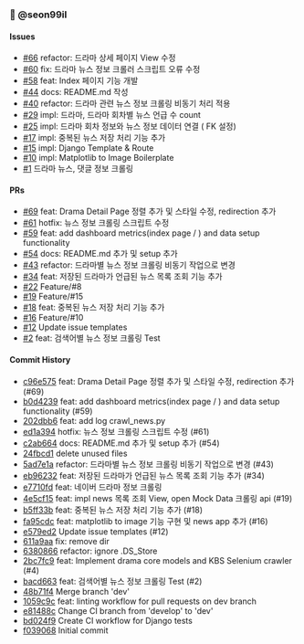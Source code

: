 ### 👤 @seon99il

#### Issues

- [#66](https://github.com/devcourse-de7-1-team-5/backend/issues/66) refactor: 드라마 상세 페이지 View 수정
- [#60](https://github.com/devcourse-de7-1-team-5/backend/issues/60) fix: 드라마 뉴스 정보 크롤러 스크립트 오류 수정
- [#58](https://github.com/devcourse-de7-1-team-5/backend/issues/58) feat: Index 페이지 기능 개발
- [#44](https://github.com/devcourse-de7-1-team-5/backend/issues/44) docs: README.md 작성
- [#40](https://github.com/devcourse-de7-1-team-5/backend/issues/40) refactor: 드라마 관련 뉴스 정보 크롤링 비동기
  처리 적용
- [#29](https://github.com/devcourse-de7-1-team-5/backend/issues/29) impl: 드라마, 드라마 회차별 뉴스 언급 수
  count
- [#25](https://github.com/devcourse-de7-1-team-5/backend/issues/25) impl: 드라마 회차 정보와 뉴스 정보 데이터 연결 (
  FK 설정)
- [#17](https://github.com/devcourse-de7-1-team-5/backend/issues/17) impl: 중복된 뉴스 저장 처리 기능 추가
- [#15](https://github.com/devcourse-de7-1-team-5/backend/issues/15) impl: Django Template & Route
- [#10](https://github.com/devcourse-de7-1-team-5/backend/issues/10) impl: Matplotlib to Image
  Boilerplate
- [#1](https://github.com/devcourse-de7-1-team-5/backend/issues/1) 드라마 뉴스, 댓글 정보 크롤링

#### PRs

- [#69](https://github.com/devcourse-de7-1-team-5/backend/pull/69) feat: Drama Detail Page 정렬 추가 및
  스타일 수정, redirection 추가
- [#61](https://github.com/devcourse-de7-1-team-5/backend/pull/61) hotfix: 뉴스 정보 크롤링 스크립트 수정
- [#59](https://github.com/devcourse-de7-1-team-5/backend/pull/59) feat: add dashboard metrics(index
  page / ) and data setup functionality
- [#54](https://github.com/devcourse-de7-1-team-5/backend/pull/54) docs: README.md 추가 및 setup 추가
- [#43](https://github.com/devcourse-de7-1-team-5/backend/pull/43) refactor: 드라마별 뉴스 정보 크롤링 비동기 작업으로
  변경
- [#34](https://github.com/devcourse-de7-1-team-5/backend/pull/34) feat: 저장된 드라마가 언급된 뉴스 목록 조회 기능 추가
- [#22](https://github.com/devcourse-de7-1-team-5/backend/pull/22) Feature/#8
- [#19](https://github.com/devcourse-de7-1-team-5/backend/pull/19) Feature/#15
- [#18](https://github.com/devcourse-de7-1-team-5/backend/pull/18) feat: 중복된 뉴스 저장 처리 기능 추가
- [#16](https://github.com/devcourse-de7-1-team-5/backend/pull/16) Feature/#10
- [#12](https://github.com/devcourse-de7-1-team-5/backend/pull/12) Update issue templates
- [#2](https://github.com/devcourse-de7-1-team-5/backend/pull/2) feat: 검색어별 뉴스 정보 크롤링 Test

#### Commit History

- [c96e575](https://github.com/devcourse-de7-1-team-5/backend/commit/c96e5752fe8cceeac9117c8142ec0c49d477a8e8)
  feat: Drama Detail Page 정렬 추가 및 스타일 수정, redirection 추가 (#69)
- [b0d4239](https://github.com/devcourse-de7-1-team-5/backend/commit/b0d423903e5dd8f123df1c39b20f2f4caddf5304)
  feat: add dashboard metrics(index page / ) and data setup functionality (#59)
- [202dbb6](https://github.com/devcourse-de7-1-team-5/backend/commit/202dbb6e370332cfc434a2363b7bd74e92ecd839)
  feat: add log crawl_news.py
- [ed1a394](https://github.com/devcourse-de7-1-team-5/backend/commit/ed1a3945361d5c48b61de1840de164ced44e57cd)
  hotfix: 뉴스 정보 크롤링 스크립트 수정 (#61)
- [c2ab664](https://github.com/devcourse-de7-1-team-5/backend/commit/c2ab664c94df4ef41d484cea3105c1446fa291ff)
  docs: README.md 추가 및 setup 추가 (#54)
- [24fbcd1](https://github.com/devcourse-de7-1-team-5/backend/commit/24fbcd1ec7da9e6641a92decb7f1c505b948b11e)
  delete unused files
- [5ad7e1a](https://github.com/devcourse-de7-1-team-5/backend/commit/5ad7e1ad2c8e046fba69ebfed6f83f1c319a60d6)
  refactor: 드라마별 뉴스 정보 크롤링 비동기 작업으로 변경 (#43)
- [eb96232](https://github.com/devcourse-de7-1-team-5/backend/commit/eb96232f80e42e8e5986bec229b830c766f9a244)
  feat: 저장된 드라마가 언급된 뉴스 목록 조회 기능 추가 (#34)
- [e7710fd](https://github.com/devcourse-de7-1-team-5/backend/commit/e7710fd1898e3aedd6e7d8afa3e3c7c975e58e76)
  feat: 네이버 드라마 정보 크롤링
- [4e5cf15](https://github.com/devcourse-de7-1-team-5/backend/commit/4e5cf15d36da0c5e7496d0561ee33ec34b5ca833)
  feat: impl news 목록 조회 View, open Mock Data 크롤링 api (#19)
- [b5ff33b](https://github.com/devcourse-de7-1-team-5/backend/commit/b5ff33b40b29873f3fc22c06e4cda91423e249c4)
  feat: 중복된 뉴스 저장 처리 기능 추가 (#18)
- [fa95cdc](https://github.com/devcourse-de7-1-team-5/backend/commit/fa95cdc9b11b127cbff62f8eac3122af2f8a24e6)
  feat: matplotlib to image 기능 구현 및 news app 추가 (#16)
- [e579ed2](https://github.com/devcourse-de7-1-team-5/backend/commit/e579ed2d265bbad3bb129cc6807da4f12095facf)
  Update issue templates (#12)
- [611a9aa](https://github.com/devcourse-de7-1-team-5/backend/commit/611a9aa466dc1c54c182b04b500bc1a2a6bdfe06)
  fix: remove dir
- [6380866](https://github.com/devcourse-de7-1-team-5/backend/commit/6380866f509272662f66307e658f9dcc8052d897)
  refactor: ignore .DS_Store
- [2bc7fc9](https://github.com/devcourse-de7-1-team-5/backend/commit/2bc7fc9ec86152b9c08234a2291aef6396780acf)
  feat: Implement drama core models and KBS Selenium crawler (#4)
- [bacd663](https://github.com/devcourse-de7-1-team-5/backend/commit/bacd663d54419c130486d9bfa67144b93e49d667)
  feat: 검색어별 뉴스 정보 크롤링 Test (#2)
- [48b71f4](https://github.com/devcourse-de7-1-team-5/backend/commit/48b71f460031c62a8152c2440d732b585b1d45ec)
  Merge branch 'dev'
- [1059c9c](https://github.com/devcourse-de7-1-team-5/backend/commit/1059c9cad0c11662ddc595d9375304a90729247c)
  feat: linting workflow for pull requests on dev branch
- [e81488c](https://github.com/devcourse-de7-1-team-5/backend/commit/e81488c99cec24af20588ee9c66e5559c777f111)
  Change CI branch from 'develop' to 'dev'
- [bd024f9](https://github.com/devcourse-de7-1-team-5/backend/commit/bd024f9fd38597fb9b18836dac7eee9931739360)
  Create CI workflow for Django tests
- [f039068](https://github.com/devcourse-de7-1-team-5/backend/commit/f0390687b7f982c3b535540f81acd9e8a7c89f9e)
  Initial commit